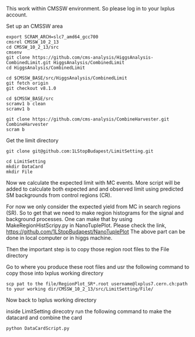 This work within CMSSW environment. So please log in to your lxplus account.

Set up an CMSSW area

```
export SCRAM_ARCH=slc7_amd64_gcc700
cmsrel CMSSW_10_2_13
cd CMSSW_10_2_13/src
cmsenv
git clone https://github.com/cms-analysis/HiggsAnalysis-CombinedLimit.git HiggsAnalysis/CombinedLimit
cd HiggsAnalysis/CombinedLimit

cd $CMSSW_BASE/src/HiggsAnalysis/CombinedLimit
git fetch origin
git checkout v8.1.0

cd $CMSSW_BASE/src
scramv1 b clean
scramv1 b

git clone https://github.com/cms-analysis/CombineHarvester.git CombineHarvester
scram b

```

Get the limit directory

```
git clone git@github.com:1LStopBudapest/LimitSetting.git

cd LimitSetting
mkdir DataCard
mkdir File

```

Now we calculate the expected limit with MC events. More script will be added to calculate both expected and and observed limit using predicted SM backgrounds from control regions (CR).

For now we only consider the expected yield from MC in search regions (SR). So to get that we need to make region histograms for the signal and background processes.
One can make that by using MakeRegionHistScripy.py in NanoTuplePlot. Please check the link, https://github.com/1LStopBudapest/NanoTuplePlot
The above part can be done in local computer or in higgs machine.

Then the important step is to copy those region root files to the File directory

Go to where you produce these root files and usr the following command to copy those into lxplus working directory
```
scp pat to the file/RegionPlot_SR*.root username@lxplus7.cern.ch:path to your working dir/CMSSW_10_2_13/src/LimitSetting/File/

```
Now back to lxplus working directory

inside LimitSetting direcotry run the following command to make the datacard and combine the card

```
python DataCardScript.py

```